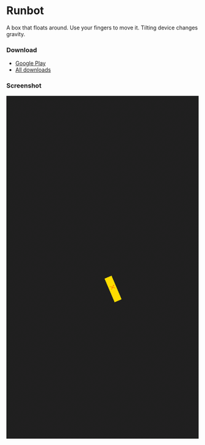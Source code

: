 # Runbot
A box that floats around. Use your fingers to move it. Tilting device changes gravity.

### Download
- [Google Play](https://play.google.com/store/apps/details?id=net.rio.box)
- [All downloads](https://github.com/Rio6/Box/releases)

### Screenshot
![](https://github.com/Rio6/Box/raw/gh-pages/images/screenshot_0.png)
